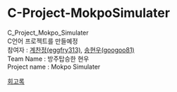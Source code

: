 # C-Project-MokpoSimulater

C_Project_Mokpo_Simulater <br>
C언어 프로젝트를 만들예정 <br> 
참여자 : <a href = "https://github.com/eggfry313">계찬정(eggfry313)</a>, <a href = "https://github.com/googoo81">송현우(googoo81)</a> <br>
Team Name : 방주탑승한 현우 <br>
Project name : Mokpo Simulater <br>

<a href = "https://github.com/googoo81/TIL/blob/main/Memoir/MokpoSimulater_memoir.md">회고록</a>
